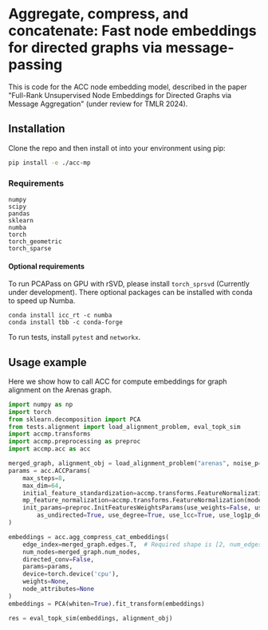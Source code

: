 # Aggregate, compress, and concatenate: Fast node embeddings for directed graphs via message-passing

This is code for the ACC node embedding model, described in the paper "Full-Rank Unsupervised Node Embeddings for Directed
Graphs via Message Aggregation" (under review for TMLR 2024).

## Installation

Clone the repo and then install ot into your environment using pip:
```bash
pip install -e ./acc-mp
```

### Requirements
```commandline
numpy
scipy
pandas
sklearn
numba
torch
torch_geometric
torch_sparse
```

#### Optional requirements
To run PCAPass on GPU with rSVD, please install `torch_sprsvd` (Currently under development).
There optional packages can be installed with conda to speed up Numba.
```
conda install icc_rt -c numba
conda install tbb -c conda-forge
```

To run tests, install `pytest` and `networkx`.

## Usage example 
Here we show how to call ACC for compute embeddings for graph alignment on the Arenas graph.

```python
import numpy as np
import torch
from sklearn.decomposition import PCA
from tests.alignment import load_alignment_problem, eval_topk_sim
import accmp.transforms
import accmp.preprocessing as preproc
import accmp.acc as acc

merged_graph, alignment_obj = load_alignment_problem("arenas", noise_p=0.15, seed=1235233413)
params = acc.ACCParams(
    max_steps=8,
    max_dim=64,
    initial_feature_standardization=accmp.transforms.FeatureNormalization(mode='std', subtract_mean=True),
    mp_feature_normalization=accmp.transforms.FeatureNormalization(mode=None, subtract_mean=False),
    init_params=preproc.InitFeaturesWeightsParams(use_weights=False, use_node_attributes=False,
        as_undirected=True, use_degree=True, use_lcc=True, use_log1p_degree=False, dtype=np.float32),
)

embeddings = acc.agg_compress_cat_embeddings(
    edge_index=merged_graph.edges.T,  # Required shape is [2, num_edges]
    num_nodes=merged_graph.num_nodes,
    directed_conv=False,
    params=params,
    device=torch.device('cpu'),
    weights=None,
    node_attributes=None
)
embeddings = PCA(whiten=True).fit_transform(embeddings)

res = eval_topk_sim(embeddings, alignment_obj)
```
